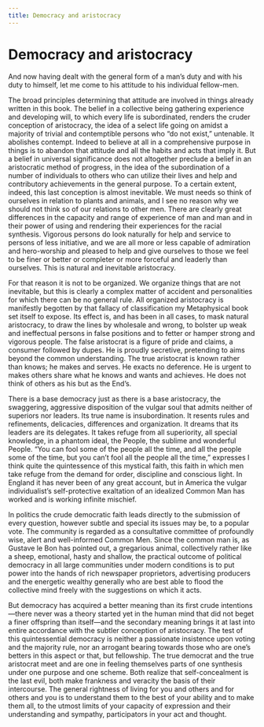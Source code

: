 ```yaml
---
title: Democracy and aristocracy
---
```

# Democracy and aristocracy

And now having dealt with the general form of a man’s duty and with his
duty to himself, let me come to his attitude to his individual
fellow-men.

The broad principles determining that attitude are involved in things
already written in this book. The belief in a collective being gathering
experience and developing will, to which every life is subordinated,
renders the cruder conception of aristocracy, the idea of a select life
going on amidst a majority of trivial and contemptible persons who “do
not exist,” untenable. It abolishes contempt. Indeed to believe at all
in a comprehensive purpose in things is to abandon that attitude and all
the habits and acts that imply it. But a belief in universal
significance does not altogether preclude a belief in an aristocratic
method of progress, in the idea of the subordination of a number of
individuals to others who can utilize their lives and help and
contributory achievements in the general purpose. To a certain extent,
indeed, this last conception is almost inevitable. We must needs so
think of ourselves in relation to plants and animals, and I see no
reason why we should not think so of our relations to other men. There
are clearly great differences in the capacity and range of experience of
man and man and in their power of using and rendering their experiences
for the racial synthesis. Vigorous persons do look naturally for help
and service to persons of less initiative, and we are all more or less
capable of admiration and hero-worship and pleased to help and give
ourselves to those we feel to be finer or better or completer or more
forceful and leaderly than ourselves. This is natural and inevitable
aristocracy.

For that reason it is not to be organized. We organize things that are
not inevitable, but this is clearly a complex matter of accident and
personalities for which there can be no general rule. All organized
aristocracy is manifestly begotten by that fallacy of classification my
Metaphysical book set itself to expose. Its effect is, and has been in
all cases, to mask natural aristocracy, to draw the lines by wholesale
and wrong, to bolster up weak and ineffectual persons in false positions
and to fetter or hamper strong and vigorous people. The false aristocrat
is a figure of pride and claims, a consumer followed by dupes. He is
proudly secretive, pretending to aims beyond the common understanding.
The true aristocrat is known rather than knows; he makes and serves. He
exacts no deference. He is urgent to makes others share what he knows
and wants and achieves. He does not think of others as his but as the
End’s.

There is a base democracy just as there is a base aristocracy, the
swaggering, aggressive disposition of the vulgar soul that admits
neither of superiors nor leaders. Its true name is insubordination. It
resents rules and refinements, delicacies, differences and organization.
It dreams that its leaders are its delegates. It takes refuge from all
superiority, all special knowledge, in a phantom ideal, the People, the
sublime and wonderful People. “You can fool some of the people all the
time, and all the people some of the time, but you can’t fool all the
people all the time,” expresses I think quite the quintessence of this
mystical faith, this faith in which men take refuge from the demand for
order, discipline and conscious light. In England it has never been of
any great account, but in America the vulgar individualist’s
self-protective exaltation of an idealized Common Man has worked and is
working infinite mischief.

In politics the crude democratic faith leads directly to the submission
of every question, however subtle and special its issues may be, to a
popular vote. The community is regarded as a consultative committee of
profoundly wise, alert and well-informed Common Men. Since the common
man is, as Gustave le Bon has pointed out, a gregarious animal,
collectively rather like a sheep, emotional, hasty and shallow, the
practical outcome of political democracy in all large communities under
modern conditions is to put power into the hands of rich newspaper
proprietors, advertising producers and the energetic wealthy generally
who are best able to flood the collective mind freely with the
suggestions on which it acts.

But democracy has acquired a better meaning than its first crude
intentions—there never was a theory started yet in the human mind that
did not beget a finer offspring than itself—and the secondary meaning
brings it at last into entire accordance with the subtler conception of
aristocracy. The test of this quintessential democracy is neither a
passionate insistence upon voting and the majority rule, nor an arrogant
bearing towards those who are one’s betters in this aspect or that, but
fellowship. The true democrat and the true aristocrat meet and are one
in feeling themselves parts of one synthesis under one purpose and one
scheme. Both realize that self-concealment is the last evil, both make
frankness and veracity the basis of their intercourse. The general
rightness of living for you and others and for others and you is to
understand them to the best of your ability and to make them all, to the
utmost limits of your capacity of expression and their understanding and
sympathy, participators in your act and thought.
